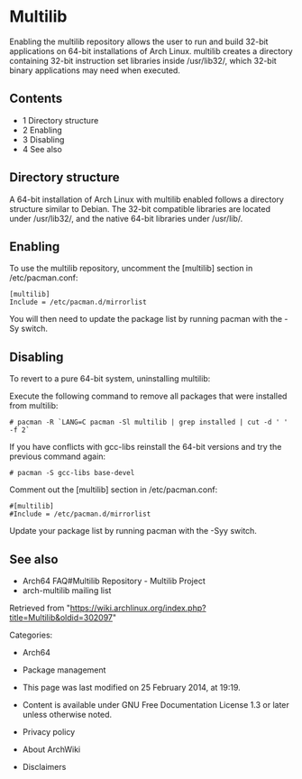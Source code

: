 Multilib
========

Enabling the multilib repository allows the user to run and build 32-bit
applications on 64-bit installations of Arch Linux. multilib creates a
directory containing 32-bit instruction set libraries inside
/usr/lib32/, which 32-bit binary applications may need when executed.

Contents
--------

-   1 Directory structure
-   2 Enabling
-   3 Disabling
-   4 See also

Directory structure
-------------------

A 64-bit installation of Arch Linux with multilib enabled follows a
directory structure similar to Debian. The 32-bit compatible libraries
are located under /usr/lib32/, and the native 64-bit libraries under
/usr/lib/.

Enabling
--------

To use the multilib repository, uncomment the [multilib] section in
/etc/pacman.conf:

    [multilib]
    Include = /etc/pacman.d/mirrorlist

You will then need to update the package list by running pacman with the
-Sy switch.

Disabling
---------

To revert to a pure 64-bit system, uninstalling multilib:

Execute the following command to remove all packages that were installed
from multilib:

    # pacman -R `LANG=C pacman -Sl multilib | grep installed | cut -d ' ' -f 2`

If you have conflicts with gcc-libs reinstall the 64-bit versions and
try the previous command again:

    # pacman -S gcc-libs base-devel

Comment out the [multilib] section in /etc/pacman.conf:

    #[multilib]
    #Include = /etc/pacman.d/mirrorlist

Update your package list by running pacman with the -Syy switch.

See also
--------

-   Arch64 FAQ#Multilib Repository - Multilib Project
-   arch-multilib mailing list

Retrieved from
"https://wiki.archlinux.org/index.php?title=Multilib&oldid=302097"

Categories:

-   Arch64
-   Package management

-   This page was last modified on 25 February 2014, at 19:19.
-   Content is available under GNU Free Documentation License 1.3 or
    later unless otherwise noted.
-   Privacy policy
-   About ArchWiki
-   Disclaimers
